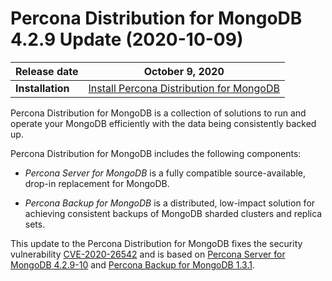 # Percona Distribution for MongoDB 4.2.9 Update (2020-10-09)

| **Release date** | October 9, 2020   |
| ---------------- | ------------------ |
| **Installation** | [Install Percona Distribution for MongoDB](installation.md)|
    

Percona Distribution for MongoDB is a collection of solutions to run and operate your
MongoDB efficiently with the data being consistently backed up.

Percona Distribution for MongoDB includes the following components:

* *Percona Server for MongoDB* is a fully compatible source-available, drop-in replacement
for MongoDB.

* *Percona Backup for MongoDB* is a distributed, low-impact solution for achieving
consistent backups of MongoDB sharded clusters and replica sets.

This update to the Percona Distribution for MongoDB fixes the security vulnerability [CVE-2020-26542](https://cve.mitre.org/cgi-bin/cvename.cgi?name=CVE-2020-26542) and is based on [Percona Server for MongoDB 4.2.9-10](https://docs.percona.com/percona-server-for-mongodb/4.2/release_notes/4.2.9-10.html) and [Percona Backup for MongoDB 1.3.1](https://docs.percona.com/percona-backup-mongodb/release-notes/1.3.1.html).

